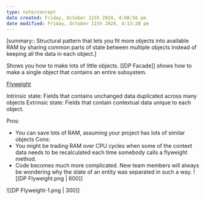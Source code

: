 ```yaml
---
type: note/concept
date created: Friday, October 11th 2024, 4:08:56 pm
date modified: Friday, October 11th 2024, 4:13:28 pm
---
```

[summary:: Structural pattern that lets you fit more objects into available RAM by sharing common parts of state between multiple objects instead of keeping all the data in each object.]

Shows you how to make lots of little objects. [[DP Facade]] shows how to make a single object that contains an entire subsystem. 

[Flyweight](https://refactoring.guru/design-patterns/flyweight)


Intrinsic state: Fields that contains unchanged data duplicated across many objects
Extrinsic state: Fields that contain contextual data unique to each object.

Pros:
- You can save lots of RAM, assuming your project has lots of similar objects
Cons:
- You might be trading RAM over CPU cycles when some of the context data needs to be recalculated each time somebody calls a flyweight method. 
- Code becomes much more complicated. New team members will always be wondering why the state of an entity was separated in such a way. 
![[DP Flyweight.png | 600]]


![[DP Flyweight-1.png | 300]]